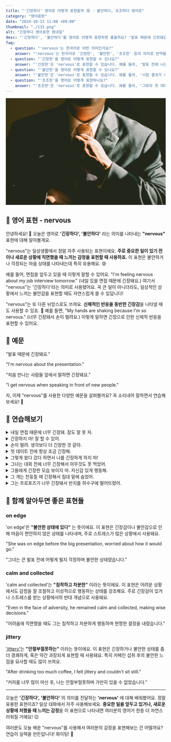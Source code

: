 ```yaml
---
title: "'긴장하다' 영어로 어떻게 표현할까 😰 - 불안하다, 초조하다 영어로"
category: "영어표현"
date: "2024-10-13 11:08 +09:00"
thumbnail: "./115.png"
alt: "긴장하다 영어표현 썸네일"
desc: "'긴장하다', '불안하다'를 영어로 어떻게 표현하면 좋을까요? '발표 때문에 긴장돼요.', '처음 만나는 사람들 앞에서 말하면 긴장돼요.' 등을 영어로 표현하는 법을 배워봅시다. 다양한 예문을 통해서 연습하고 본인의 표현으로 만들어 보세요."
faq:
  - question: "'nervous'는 한국어로 어떤 의미인가요?"
    answer: "'nervous'는 한국어로 '긴장한', '불안한', '초조한' 등의 의미로 번역될 수 있습니다. 주로 어떤 상황에 대한 두려움이나 불안감을 표현할 때 사용됩니다."
  - question: "'긴장한'을 영어로 어떻게 표현할 수 있나요?"
    answer: "'긴장한'은 'nervous'로 표현할 수 있습니다. 예를 들어, '발표 전에 나는 긴장했어'는 'I was nervous before the presentation'으로 말할 수 있습니다."
  - question: "'불안한'을 영어로 어떻게 표현할 수 있나요?"
    answer: "'불안한'은 'nervous'로 표현할 수 있습니다. 예를 들어, '시험 결과가 나올 때 나는 불안했어'는 'I was nervous when the exam results were announced'로 말할 수 있습니다."
  - question: "'초조한'을 영어로 어떻게 표현하나요?"
    answer: "'초조한'은 'nervous'로 표현할 수 있습니다. 예를 들어, '그와의 첫 데이트에 초조했어'는 'I was nervous about my first date with him'으로 표현할 수 있습니다."
---
```


![검은 양복입은 남성이 넥타이를 매고있다.](./115-1.jpg)

## 🌟 영어 표현 - nervous

안녕하세요! 👋 오늘은 영어로 **'긴장하다', '불안하다'** 라는 의미를 나타내는 **"nervous"** 표현에 대해 알아볼게요.

"nervous"는 일상생활에서 정말 자주 사용되는 표현이에요. **주로 중요한 일이 있기 전이나 새로운 상황에 직면했을 때 느끼는 감정을 표현할 때 사용하죠.** 이 표현은 불안하거나 걱정되는 마음 상태를 나타내는데 특히 유용해요. 😰

예를 들어, 면접을 앞두고 있을 때 이렇게 말할 수 있어요. "I'm feeling nervous about my job interview tomorrow." (내일 있을 면접 때문에 긴장돼요.) 여기서 "nervous"는 '긴장하다'라는 의미로 사용됐어요. 꼭 큰 일이 아니더라도, 일상적인 상황에서 느끼는 불안감을 표현할 때도 자연스럽게 쓸 수 있답니다!

"nervous"는 또 다른 뉘앙스로도 쓰여요. **신체적인 반응을 동반한 긴장감**을 나타낼 때도 사용할 수 있죠. 🤲 예를 들면, "My hands are shaking because I'm so nervous." (너무 긴장돼서 손이 떨려요.) 이렇게 말하면 긴장으로 인한 신체적 반응을 표현할 수 있어요.

<div 
  data-inline-banner="🎉 새해에는 스픽 AI와 함께 영어 공부하자" 
  data-inline-banner-subtext="설날 특별 할인으로 최대 70% 할인! (~2/3)" 
  data-inline-banner-link="https://app.usespeak.com/kr-ko/sale/kr-affiliate-special/?ref=engple-inline"
  data-inline-banner-caption="해당 링크를 통해 구매시 일정액의 수수료를 지급받습니다.">
</div>

## 📖 예문

"발표 때문에 긴장돼요."

"I'm nervous about the presentation."

"처음 만나는 사람들 앞에서 말하면 긴장돼요."

"I get nervous when speaking in front of new people."

자, 이제 "nervous"를 사용한 다양한 예문을 살펴볼까요? 꼭 소리내어 말하면서 연습해보세요! 🚀

## 💬 연습해보기

<details>
<summary>내일 면접 때문에 너무 긴장돼. 잠도 잘 못 자.</summary>
<span>I'm so nervous about my job interview tomorrow. I can <a href="/blog/in-english/078.barely/">barely</a> sleep.</span>
</details>

<details>
<summary>긴장하지 마! 잘 할 수 있어.</summary>
<span>Don't be nervous! You've got this.</span>
</details>

<details>
<summary>손이 떨려. 생각보다 더 긴장한 것 같아.</summary>
<span>My hands are shaking. I guess I'm more nervous than I thought.</span>
</details>

<details>
<summary>첫 데이트 전에 항상 조금 긴장해.</summary>
<span>I always feel a bit nervous before a first date.</span>
</details>

<details>
<summary>그렇게 왔다 갔다 하면서 나를 긴장하게 하지 마!</summary>
<span>Stop making me nervous with all your pacing!</span>
</details>

<details>
<summary>그녀는 대회 전에 너무 긴장해서 아무것도 못 먹었어.</summary>
<span>She was too nervous to eat anything before the competition.</span>
</details>

<details>
<summary>그들에게 긴장한 모습 보이지 마. 자신감 있게 행동해.</summary>
<span>Don't let them see you're nervous. Just act confident.</span>
</details>

<details>
<summary>그 개는 천둥칠 때 긴장해서 침대 밑에 숨었어.</summary>
<span>The dog got nervous during thunderstorms and hided under the bed.</span>
</details>

<details>
<summary>그는 프로포즈가 너무 긴장돼서 반지를 하수구에 떨어뜨렸어.</summary>
<span>He was so nervous about proposing, he dropped the ring in the sewer.</span>
</details>

## 🤝 함께 알아두면 좋은 표현들

### on edge

'on edge'은 **"불안한 상태에 있다"** 는 뜻이에요. 이 표현은 긴장감이나 불안감으로 인해 마음이 편안하지 않은 상태를 나타내며, 주로 스트레스가 많은 상황에서 사용돼요.

"She was on edge before the big presentation, worried about how it would go."

"그녀는 큰 발표 전에 어떻게 될지 걱정하며 불안한 상태였습니다."

### calm and collected

'calm and collected'는 **"침착하고 차분한"** 이라는 뜻이에요. 이 표현은 어려운 상황에서도 감정을 잘 조절하고 이성적으로 행동하는 상태를 강조해요. 주로 긴장감이 있거나 스트레스를 받는 상황에서의 반대 개념으로 사용돼요.

"Even in the face of adversity, he remained calm and collected, making wise decisions."

"어려움에 직면했을 때도 그는 침착하고 차분하게 행동하며 현명한 결정을 내렸습니다."

### jittery

['jittery'](/blog/vocab-1/001.jittery/)는 **"안절부절못하는"** 이라는 뜻이에요. 이 표현은 긴장하거나 불안한 상태를 좀 더 경쾌하게, 혹은 약간 과장되게 표현할 때 사용돼요. 특히 카페인 섭취 후의 불안한 느낌을 묘사할 때도 많이 쓰여요.

"After drinking too much coffee, I felt jittery and couldn't sit still."

"커피를 너무 많이 마신 후, 나는 안절부절못하며 가만히 있을 수 없었습니다."

---

오늘은 **'긴장하다', '불안하다'** 의 의미를 전달하는 **'nervous'** 에 대해 배워봤어요. 정말 유용한 표현이죠? 일상 대화에서 자주 사용해보세요. **중요한 일을 앞두고 있거나, 새로운 상황에 처했을 때 느끼는 감정**을 이 표현으로 나타내면 여러분의 영어가 한층 더 자연스러워질 거예요! 😉

여러분도 오늘 배운 "nervous"를 사용해서 여러분의 감정을 표현해보는 건 어떨까요? 연습이 실력을 만든답니다! 화이팅! 💪
